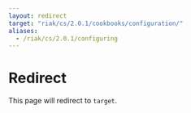 ```yaml
---
layout: redirect
target: "riak/cs/2.0.1/cookbooks/configuration/"
aliases:
  - /riak/cs/2.0.1/configuring
---
```


# Redirect

This page will redirect to `target`.
